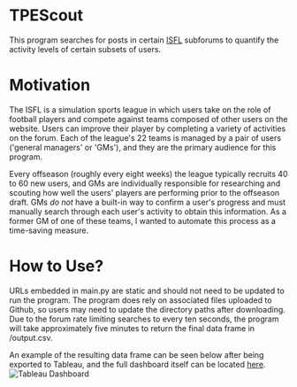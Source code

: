 # TPEScout
This program searches for posts in certain [ISFL](https://forums.sim-football.com/) subforums to quantify the activity levels of certain subsets of users.

# Motivation
The ISFL is a simulation sports league in which users take on the role of football players and compete against teams composed of other users on the website. Users can improve their player by completing a variety of activities on the forum. Each of the league's 22 teams is managed by a pair of users ('general managers' or 'GMs'), and they are the primary audience for this program.

Every offseason (roughly every eight weeks) the league typically recruits 40 to 60 new users, and GMs are individually responsible for researching and scouting how well the users' players are performing prior to the offseason draft. GMs *do not* have a built-in way to confirm a user's progress and must manually search through each user's activity to obtain this information. As a former GM of one of these teams, I wanted to automate this process as a time-saving measure. 

# How to Use?
URLs embedded in main.py are static and should not need to be updated to run the program. The program does rely on associated files uploaded to Github, so users may need to update the directory paths after downloading. Due to the forum rate limiting searches to every ten seconds, the program will take approximately five minutes to return  the final data frame in /output.csv.

An example of the resulting data frame can be seen below after being exported to Tableau, and the full dashboard itself can be located [here](https://public.tableau.com/app/profile/justin.pruitt/viz/ScoutingS32/Dashboard1).
![Tableau Dashboard](https://i.imgur.com/AbQDMCp.png)
